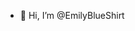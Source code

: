 - 👋 Hi, I’m @EmilyBlueShirt


<!---
EmilyBlueShirt/EmilyBlueShirt is a ✨ special ✨ repository because its `README.md` (this file) appears on your GitHub profile.
You can click the Preview link to take a look at your changes.
--->
